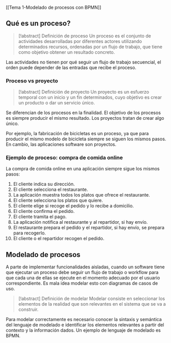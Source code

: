 [[Tema 1-Modelado de procesos con BPMN]]

## Qué es un proceso?
> [!abstract] Definición de proceso
> Un proceso es el conjunto de actividades desarrolladas por diferentes actores utilizando determinados recursos, ordenadas por un flujo de trabajo, que tiene como objetivo obtener un resultado concreto.

Las actividades no tienen por qué seguir un flujo de trabajo secuencial, el orden puede depender de las entradas que recibe el proceso.

### Proceso vs proyecto
> [!abstract] Definición de proyecto
> Un proyecto es un esfuerzo temporal con un inicio y un fin determinados, cuyo objetivo es crear un producto o dar un servicio único.

Se diferencian de los procesos en la finalidad. El objetivo de los procesos es siempre producir el mismo resultado. Los proyectos tratan de crear algo único. 

Por ejemplo, la fabricación de bicicletas es un proceso, ya que para producir el mismo modelo de bicicleta siempre se siguen los mismos pasos. En cambio, las aplicaciones software son proyectos.

### Ejemplo de proceso: compra de comida online
La compra de comida online en una aplicación siempre sigue los mismos pasos:
1. El cliente indica su dirección.
2. El cliente selecciona el restaurante.
3. La aplicación muestra todos los platos que ofrece el restaurante.
4. El cliente selecciona los platos que quiere.
5. El cliente elige si recoge el pedido y lo recibe a domicilio.
6. El cliente confirma el pedido.
7. El cliente tramita el pago.
8. La aplicación notifica al restaurante y al repartidor, si hay envío.
9. El restaurante prepara el pedido y el repartidor, si hay envío, se prepara para recogerlo.
10. El cliente o el repartidor recogen el pedido.

## Modelado de procesos
A parte de implementar funcionalidades aisladas, cuando un software tiene que ejecutar un proceso debe seguir un flujo de trabajo o workflow para que cada una de ellas se ejecute en el momento adecuado por el usuario correspondiente. Es mala idea modelar esto con diagramas de casos de uso.

> [!abstract] Definición de modelar
> Modelar consiste en seleccionar los elementos de la realidad que son relevantes en el sistema que se va a construir.

Para modelar correctamente es necesario conocer la sintaxis y semántica del lenguaje de modelado e identificar los elementos relevantes a partir del contexto y la información dados. Un ejemplo de lenguaje de modelado es BPMN.